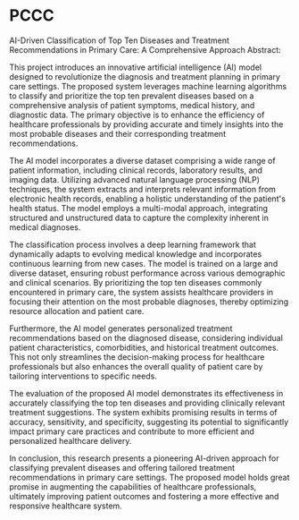 # PCCC
AI-Driven Classification of Top Ten Diseases and Treatment Recommendations in Primary Care: A Comprehensive Approach
Abstract:

This project introduces an innovative artificial intelligence (AI) model designed to revolutionize the diagnosis and treatment planning in primary care settings. The proposed system leverages machine learning algorithms to classify and prioritize the top ten prevalent diseases based on a comprehensive analysis of patient symptoms, medical history, and diagnostic data. The primary objective is to enhance the efficiency of healthcare professionals by providing accurate and timely insights into the most probable diseases and their corresponding treatment recommendations.

The AI model incorporates a diverse dataset comprising a wide range of patient information, including clinical records, laboratory results, and imaging data. Utilizing advanced natural language processing (NLP) techniques, the system extracts and interprets relevant information from electronic health records, enabling a holistic understanding of the patient's health status. The model employs a multi-modal approach, integrating structured and unstructured data to capture the complexity inherent in medical diagnoses.

The classification process involves a deep learning framework that dynamically adapts to evolving medical knowledge and incorporates continuous learning from new cases. The model is trained on a large and diverse dataset, ensuring robust performance across various demographic and clinical scenarios. By prioritizing the top ten diseases commonly encountered in primary care, the system assists healthcare providers in focusing their attention on the most probable diagnoses, thereby optimizing resource allocation and patient care.

Furthermore, the AI model generates personalized treatment recommendations based on the diagnosed disease, considering individual patient characteristics, comorbidities, and historical treatment outcomes. This not only streamlines the decision-making process for healthcare professionals but also enhances the overall quality of patient care by tailoring interventions to specific needs.

The evaluation of the proposed AI model demonstrates its effectiveness in accurately classifying the top ten diseases and providing clinically relevant treatment suggestions. The system exhibits promising results in terms of accuracy, sensitivity, and specificity, suggesting its potential to significantly impact primary care practices and contribute to more efficient and personalized healthcare delivery.

In conclusion, this research presents a pioneering AI-driven approach for classifying prevalent diseases and offering tailored treatment recommendations in primary care settings. The proposed model holds great promise in augmenting the capabilities of healthcare professionals, ultimately improving patient outcomes and fostering a more effective and responsive healthcare system.
